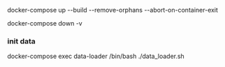 docker-compose up --build --remove-orphans  --abort-on-container-exit

docker-compose down -v


### init data
docker-compose exec data-loader /bin/bash
./data_loader.sh